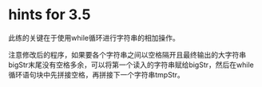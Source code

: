 # hints for 3.5

此练的关键在于使用while循环进行字符串的相加操作。

注意修改后的程序，如果要各个字符串之间以空格隔开且最终输出的大字符串bigStr末尾没有空格多余，可以将第一个读入的字符串赋给bigStr，然后在while循环语句块中先拼接空格，再拼接下一个字符串tmpStr。
